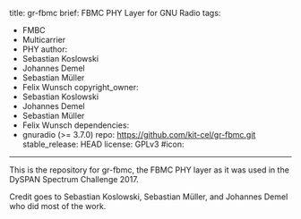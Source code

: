 title: gr-fbmc
brief: FBMC PHY Layer for GNU Radio
tags:
  - FMBC
  - Multicarrier
  - PHY
author:
  - Sebastian Koslowski
  - Johannes Demel
  - Sebastian Müller
  - Felix Wunsch
copyright_owner:
   - Sebastian Koslowski
  - Johannes Demel
  - Sebastian Müller
  - Felix Wunsch
dependencies:
  - gnuradio (>= 3.7.0)
repo: https://github.com/kit-cel/gr-fbmc.git
stable_release: HEAD
license: GPLv3
#icon:
---
This is the repository for gr-fbmc, the FBMC PHY layer as it was used in the DySPAN Spectrum Challenge 2017. 

Credit goes to Sebastian Koslowski, Sebastian Müller, and Johannes Demel who did most of the work.
